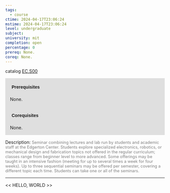 ```yaml
---
tags:
  - course
ctime: 2024-04-17T23:06:24
mstime: 2024-04-17T23:06:24
level: undergraduate
subject: 
university: mit
completion: open
percentage: 0
prereq: None.
coreq: None.
---
```


catalog [EC.S00](http://student.mit.edu/catalog/mECa.html#EC.S00)

<span style="display: block; padding: 15px; background-color: rgb(100, 100, 100, 0.2);"><font id="m_prereq3886_0" style="display: block; font-family: Arial, sans-serif; font-weight: bold; padding: 5px">Prerequisites</font><br><span id="prereq3886_0">None.</span></span>
<span style="display: block; padding: 15px; background-color: rgb(100, 100, 100, 0.2);"><font id="m_coreq3886_0" style="display: block; font-family: Arial, sans-serif; font-weight: bold; padding: 5px">Corequisites</font><br><span id="coreq3886_0">None.</span></span>

<font style="">Description:</font>
<font style="color: grey; font-size: 0.8rem;">Seminar combining lectures and lab run by students and academic staff at the Edgerton Center. Students explore specialized electronics, robotics, or mechanical design and fabrication topics not offered in the regular curriculum; classes range from beginner level to more advanced. Some offerings may be taught in an intensive fashion (meeting for up to several times a week for four weeks). Up to three sequential seminars may be offered per semester, covering a different topic each time. Students can take one or all of the seminars.</font>



---

<< HELLO, WORLD >>
